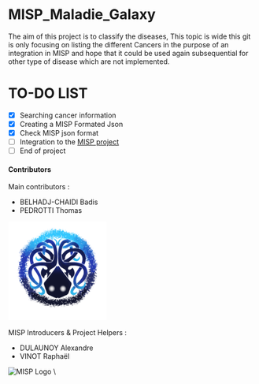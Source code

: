 # MISP_Maladie_Galaxy
The aim of this project is to classify the diseases, This topic is wide this git is only focusing on listing the different Cancers in the purpose of an integration in MISP 
and hope that it could be used again subsequential for other type of disease which are not implemented.

# TO-DO LIST
- [x] Searching cancer information
- [x] Creating a MISP Formated Json
- [X] Check MISP json format
- [ ] Integration to the [MISP project](https://github.com/MISP)
- [ ] End of project

#### Contributors
Main contributors : 
- BELHADJ-CHAIDI Badis
- PEDROTTI Thomas

<img src="KrakenAbyssEffect.png" height="200">

MISP Introducers & Project Helpers :
- DULAUNOY Alexandre
- VINOT Raphaël

![MISP Logo](https://upload.wikimedia.org/wikipedia/commons/9/91/Misp-logo.png) \
